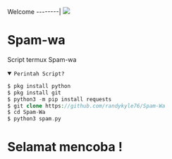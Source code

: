 Welcome
--------|
![](https://media.tenor.com/iVCiM9W7cvYAAAAd/welcome.gif)

# Spam-wa
Script termux Spam-wa

<details open><summary><code>Perintah Script?</code></summary>

```php
$ pkg install python
$ pkg install git
$ python3 -m pip install requests
$ git clone https://github.com/randykyle76/Spam-Wa
$ cd Spam-Wa
$ python3 spam.py

```
# Selamat mencoba !
